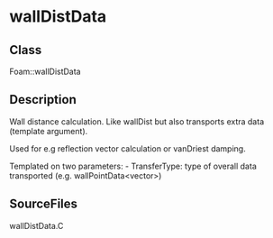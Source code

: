 # wallDistData 
## Class
Foam::wallDistData

## Description
Wall distance calculation. Like wallDist but also transports extra
data (template argument).

Used for e.g reflection vector calculation or vanDriest damping.

Templated on two parameters:
        - TransferType: type of overall data transported
          (e.g. wallPointData\<vector\>)

## SourceFiles
wallDistData.C

